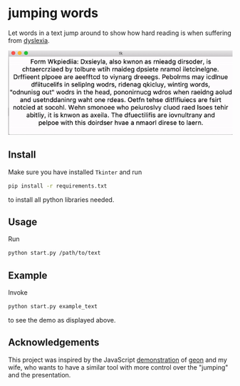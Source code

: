 # jumping words

Let words in a text jump around to show how hard reading is when
suffering from [dyslexia](https://en.wikipedia.org/wiki/Dyslexia).

![demo](./example.gif)


## Install

Make sure you have installed `Tkinter` and run

```bash
pip install -r requirements.txt
```

to install all python libraries needed.


## Usage

Run

```bash
python start.py /path/to/text
```


## Example

Invoke

```bash
python start.py example_text
```
to see the demo as displayed above.


## Acknowledgements

This project was inspired by the JavaScript
[demonstration](http://geon.github.io/programming/2016/03/03/dsxyliea)
of [geon](https://github.com/geon) and my wife, who wants to have a
similar tool with more control over the "jumping" and the
presentation.
